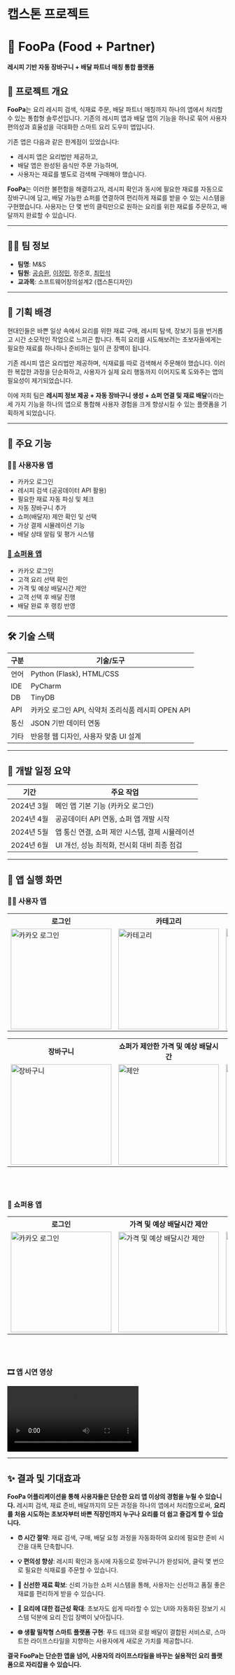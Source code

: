 # 캡스톤 프로젝트
# 🛒 FooPa (Food + Partner)
**레시피 기반 자동 장바구니 + 배달 파트너 매칭 통합 플랫폼**

## 📌 프로젝트 개요

**FooPa**는 요리 레시피 검색, 식재료 주문, 배달 파트너 매칭까지 하나의 앱에서 처리할 수 있는 통합형 솔루션입니다. 
기존의 레시피 앱과 배달 앱의 기능을 하나로 묶어 사용자 편의성과 효율성을 극대화한 스마트 요리 도우미 앱입니다.

기존 앱은 다음과 같은 한계점이 있었습니다:
- 레시피 앱은 요리법만 제공하고, 
- 배달 앱은 완성된 음식만 주문 가능하며,
- 사용자는 재료를 별도로 검색해 구매해야 했습니다.

**FooPa**는 이러한 불편함을 해결하고자, 레시피 확인과 동시에 필요한 재료를 자동으로 장바구니에 담고, 배달 가능한 쇼퍼를 연결하여 편리하게 재료를 받을 수 있는 시스템을 구현했습니다. 
사용자는 단 몇 번의 클릭만으로 원하는 요리를 위한 재료를 주문하고, 배달까지 완료할 수 있습니다.

---

## 👨‍💻 팀 정보

- **팀명**: M&S  
- **팀원**: [공승환](https://github.com/LFC19),  [이정민](https://github.com/doog-jung-min),  정준호,  [최민석](https://github.com/Catower917)  
- **교과목**: 소프트웨어창의설계2 (캡스톤디자인)  

---

## 🧠 기획 배경

현대인들은 바쁜 일상 속에서 요리를 위한 재료 구매, 레시피 탐색, 장보기 등을 번거롭고 시간 소모적인 작업으로 느끼곤 합니다. 특히 요리를 시도해보려는 초보자들에게는 필요한 재료를 하나하나 준비하는 일이 큰 장벽이 됩니다.

기존 레시피 앱은 요리법만 제공하며, 식재료를 따로 검색해서 주문해야 했습니다. 이러한 복잡한 과정을 단순화하고, 사용자가 실제 요리 행동까지 이어지도록 도와주는 앱의 필요성이 제기되었습니다.

이에 저희 팀은 **레시피 정보 제공 + 자동 장바구니 생성 + 쇼퍼 연결 및 재료 배달**이라는 세 가지 기능을 하나의 앱으로 통합해 사용자 경험을 크게 향상시킬 수 있는 플랫폼을 기획하게 되었습니다.

---

## 🚀 주요 기능

### 👨‍🍳 사용자용 앱
- 카카오 로그인
- 레시피 검색 (공공데이터 API 활용)
- 필요한 재료 자동 파싱 및 체크
- 자동 장바구니 추가
- 쇼퍼(배달자) 제안 확인 및 선택
- 가상 결제 시뮬레이션 기능
- 배달 상태 알림 및 평가 시스템

### <a href="https://github.com/DDH-975/Foopa_delivery_local">🚚 쇼퍼용 앱</a>
- 카카오 로그인
- 고객 요리 선택 확인
- 가격 및 예상 배달시간 제안
- 고객 선택 후 배달 진행
- 배달 완료 후 랭킹 반영

---

## 🛠 기술 스택

| 구분        | 기술/도구 |
|-------------|------------|
| 언어        | Python (Flask), HTML/CSS |
| IDE         | PyCharm |
| DB          | TinyDB |
| API         | 카카오 로그인 API, 식약처 조리식품 레시피 OPEN API |
| 통신        | JSON 기반 데이터 연동 |
| 기타        | 반응형 웹 디자인, 사용자 맞춤 UI 설계 |

---

## 📅 개발 일정 요약

| 기간 | 주요 작업 |
|------|-----------|
| 2024년 3월 | 메인 앱 기본 기능 (카카오 로그인) |
| 2024년 4월 | 공공데이터 API 연동, 쇼퍼 앱 개발 시작 |
| 2024년 5월 | 앱 통신 연결, 쇼퍼 제안 시스템, 결제 시뮬레이션 |
| 2024년 6월 | UI 개선, 성능 최적화, 전시회 대비 최종 점검 |

---
## 📱 앱 실행 화면

### 👨‍🍳 사용자 앱
<table>
  <tr>
    <th>로그인</th>
    <th>카테고리</th>
    <th>레시피</th>
  </tr>
  <tr>
    <td><img alt ="카카오 로그인" src="https://github.com/user-attachments/assets/7918ef92-c9ac-4523-9856-8c8c92882f4c" width="230"/></td>
    <td><img alt="카테고리" src="https://github.com/user-attachments/assets/64cae19d-e727-4d7d-8d98-43dff0bfbc9a" width="230"/></td>
    <td><img alt="레시피" src="https://github.com/user-attachments/assets/a5e62d79-bf1f-4e88-8e0b-355dbf3098b4" width="230"/></td>
  </tr>
</table>

<table>
  <tr>
    <th>장바구니</th>
    <th>쇼퍼가 제안한 가격 및 예상 배달시간 </th>
    <th>결제 화면</th>
    <th>영수증</th>
  </tr>
  <tr>
    <td><img alt="장바구니" src="https://github.com/user-attachments/assets/4cfecb35-9b1f-4c0e-b805-fee2afd1f17b" width="230"/></td>
    <td><img alt ="제안" src="https://github.com/user-attachments/assets/0c41bcab-ac48-443b-996c-e1f8cdacbd22" width="230"/></td>
    <td><img alt ="결제" src="https://github.com/user-attachments/assets/8ad6f731-0ebe-4cd0-9f25-8dc1e30a3212" width="230"/></td>
    <td><img alt ="영수증" src="https://github.com/user-attachments/assets/a3a1e6aa-adcf-4509-9a50-2d21deddf528" width="230"/></td>
  </tr>
</table>

<br>
<br>

### 🚚 쇼퍼용 앱
<table>
  <tr>
    <th>로그인</th>
    <th>가격 및 예상 배달시간 제안</th>
    <th>주문서</th>
  </tr>
  <tr>
    <td><img alt ="카카오 로그인" src="https://github.com/user-attachments/assets/90b98795-a62d-4086-a1b9-cdba7f660777" width="230"/></td>
    <td><img alt="가격 및 예상 배달시간 제안" src="https://github.com/user-attachments/assets/4468c298-9d57-4536-a311-b0d06881da79" width="230"/></td>
    <td><img alt="레시피" src="https://github.com/user-attachments/assets/dae4a9ed-c3c7-4dca-a507-ee42053a6f9a" width="230"/></td>
  </tr>
</table>

<br>
<br>

### 🎞 앱 시연 영상
<video src="https://github.com/user-attachments/assets/cd2e9774-5f60-44dd-ba6e-c863db958759" controls></video>

---

## ✨ 결과 및 기대효과
**FooPa 어플리케이션을 통해 사용자들은 단순한 요리 앱 이상의 경험을 누릴 수 있습니다.**
레시피 검색, 재료 준비, 배달까지의 모든 과정을 하나의 앱에서 처리함으로써, **요리를 처음 시도하는 초보자부터 바쁜 직장인까지 누구나 요리를 더 쉽고 즐겁게 할 수 있습니다.**

- **⏰ 시간 절약**: 재료 검색, 구매, 배달 요청 과정을 자동화하여 요리에 필요한 준비 시간을 대폭 단축합니다.

- **💡 편의성 향상**: 레시피 확인과 동시에 자동으로 장바구니가 완성되어, 클릭 몇 번으로 필요한 식재료를 주문할 수 있습니다.

- **🥬 신선한 재료 확보**: 신뢰 가능한 쇼퍼 시스템을 통해, 사용자는 신선하고 품질 좋은 재료를 편리하게 받을 수 있습니다.

- **🍳 요리에 대한 접근성 확대**: 초보자도 쉽게 따라할 수 있는 UI와 자동화된 장보기 시스템 덕분에 요리 진입 장벽이 낮아집니다.

- **🌐 생활 밀착형 스마트 플랫폼 구현**: 푸드 테크와 로컬 배달이 결합된 서비스로, 스마트한 라이프스타일을 지향하는 사용자에게 새로운 가치를 제공합니다.

**결국 FooPa는 단순한 앱을 넘어, 사용자의 라이프스타일을 바꾸는 실용적인 요리 플랫폼으로 자리잡을 수 있습니다.**

